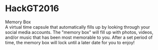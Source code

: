 # HackGT2016
Memory Box<br>
A virtual time capsule that automatically fills up by looking through your
social media accounts. The "memory box" will fill up with photos, videos,
and/or music that has been most memorable to you. After a set period of time, 
the memory box will lock until a later date for you to enjoy!